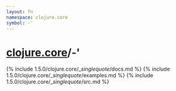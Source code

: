 ```yaml
---
layout: fn
namespace: clojure.core
symbol: -'
---
```


# [clojure.core](../)/-'

{% include 1.5.0/clojure.core/__singlequote_/docs.md %}
{% include 1.5.0/clojure.core/__singlequote_/examples.md %}
{% include 1.5.0/clojure.core/__singlequote_/src.md %}

